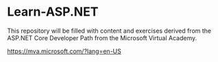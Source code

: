 # Learn-ASP.NET

This repository will be filled with content and exercises derived from the ASP.NET Core Developer Path from the Microsoft Virtual Academy.

https://mva.microsoft.com/?lang=en-US

